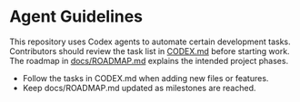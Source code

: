 # Agent Guidelines

This repository uses Codex agents to automate certain development tasks. Contributors should review the task list in [CODEX.md](CODEX.md) before starting work. The roadmap in [docs/ROADMAP.md](docs/ROADMAP.md) explains the intended project phases.

- Follow the tasks in CODEX.md when adding new files or features.
- Keep docs/ROADMAP.md updated as milestones are reached.

